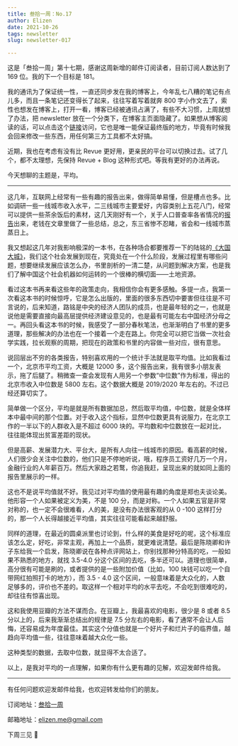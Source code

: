 ```yaml
---
title: 叁拾一周：No.17
author: Elizen
date: 2021-10-26
tags: newsletter
slug: newsletter-017

---
```

这是「叁拾一周」第十七期，感谢这周新增的邮件订阅读者，目前订阅人数达到了 169 位。我的下一个目标是 181。

我的通讯为了保证统一性，一直还同步发在我的博客上，今年乱七八糟的笔记有点儿多，而且一条笔记还变得长了起来，往往写着写着就奔 800 字小作文去了，索性也想发在博客上，打开一看，博客已经被通讯占满了，有些不大习惯，上周就想了办法，把 newsletter 放在一个分类下，在博客主页面隐藏了。如果想从博客阅读的话，可以点击这个[链接](https://elizen.me/newsletter/)访问，它也是唯一能保证最终版的地方，毕竟有时候我会回来修改一些东西，用任何第三方工具都不太好搞。

近期，我也在考虑有没有比 Revue 更好用，更亲民的平台可以切换过去。试了几个，都不太理想，先保持 Revue + Blog 这种形式吧。等我有更好的办法再说。

今天想聊的主题是，平均。

----

这几年，互联网上经常有一些有趣的报告出来，做得简单易懂，但是槽点也多。比如调研一些一线城市收入水平，二三线城市主要爱好，内容类别上五花八门，经常可以提供一些茶余饭后的素材，这几天刚好有一个，关于人口普查率各省情况的[报告](https://mp.weixin.qq.com/s/ytaWyAzkU2_pukeGAfxOBw)出来，老钱在文章里做了一些总结，总之，东三省惨不忍睹，省会和一线城市蒸蒸日上。

我又想起这几年对我影响极深的一本书，在各种场合都要推荐一下的陆铭的[《大国大城》](https://book.douban.com/subject/26824237/)，我们这个社会发展到现在，究竟处在一个什么阶段，发展过程里有哪些问题，想要继续发展应该怎么办，书里剖析的一清二楚，从问题到解决方案，也是我们了解中国这个社会机器如何运转的一个很棒的横切面——土地资源。

看过这本书再来看这些年的政策走向，我相信你会有更多感触。多提一点，我第一次看这本书的时候惊呼，它是怎么出版的，里面的很多东西切中要害但往往是不可言说的，后来知道，路铭是中央的经济人团队的成员，也是最年轻的之一，也就是说他是需要直接向最高层提供经济建设意见的，也是最有可能左右中国经济分母之一。再回头看这本书的时候，我感受了一部分春秋笔法，也渐渐明白了书里的更多道理，那些解决的办法也在一个接着一个走在路上。你完全可以把它当做一次社会学实践，拉长观察的周期，把现在的政策和书里的内容做一些对应，很有意思。

说回层出不穷的各类报告，特别喜欢用的一个统计手法就是取平均值。比如我看过一个，北京市平均工资，大概是 12000 多，这个报告出来，我有很多小朋友表示，拖了后腿了。稍微查一查会发现有人用另一个参数“中位数”作为标准，得出的北京市收入中位数是 5800 左右。这个数据大概是 2019/2020 年左右的。不过已经还算切实了。

简单做一个区分，平均是就是所有数据加总，然后取平均值，中位数，就是全体样本中最中间的那个位置。对于收入这个指标，显然中位数更具有说服力，在北京工作的一半以下的人群收入是不超过 6000 块的。平均数和中位数放在一起对比，往往能体现出贫富差距的现状。

但是高薪、发展潜力大、平台大，是所有人向往一线城市的原因。看高薪的时候，人们很少会关注中位数的，他们只是不停地听说，哦，程序员工资好几万一个月，金融行业的人年薪百万。然后大家趋之若鹜，你追我赶，呈现出来的就如同上面的报告里展示的一样。

这也不是说平均值就不好。我见过对平均值的使用最有趣的角度是郑也夫谈论美。他形容一个人如果被定义为美，不是 100 分，而是对称。一个人如果五官是非常对称的，也一定不会很难看，人的美，是没有办法很客观的从 0 -100 这样打分的，那一个人长得越接近平均值，其实往往可能看起来越舒服。

同样的道理，在最近的圆桌派里也讨论到，什么样的美食是好吃的呢，这个标准应该怎么定，好吃，非常主观，再加上一个品质，就更难说清楚。最后是陈晓卿和许子东给我一个启发，陈晓卿说在各种点评网站上，你别找那种分特高的吃，一般如果不熟悉的地方，就找 3.5-4.0 分这个区间的去吃，多半还可以。道理也很简单，高分很有可能是刷的，或者提供的是一些附加价值（比如，100 块钱可以吃一个自带网红拍照打卡的地方），而 3.5 - 4.0 这个区间，一般意味着是大众化的，人数足够多的，评价也不差的。取这样一个相对平均的水平去吃，不会吃到很难吃的，却往往有惊喜出现。

这和我使用豆瓣的方法不谋而合。在豆瓣上，我最喜欢的电影，很少是 8 或者 8.5 分以上的，后来我渐渐总结出的规律是 7.5 分左右的电影，看了通常不会让人后悔，还容易成为年度最佳。其实这个分值也就是一个好片子和烂片子的临界值，越趋向平均值一些，往往意味着越大众化一些。

这种类型的数据，去取中位数，就显得不太合适了。

以上，是我对平均的一点理解，如果你有什么更有趣的见解，欢迎发邮件给我。

----

有任何问题欢迎发邮件给我，也欢迎转发给你们的朋友。

订阅地址：[叁拾一周](https://www.getrevue.co/profile/Elizen)

邮箱地址：[elizen.me@gmail.com](mailto:elizen.me@gmail.com)

下周三见 👋
